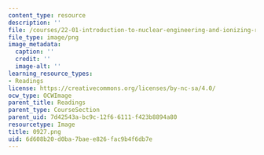 ```yaml
---
content_type: resource
description: ''
file: /courses/22-01-introduction-to-nuclear-engineering-and-ionizing-radiation-fall-2016/6d608b20d0ba7baee826fac9b4f6db7e_0927.png
file_type: image/png
image_metadata:
  caption: ''
  credit: ''
  image-alt: ''
learning_resource_types:
- Readings
license: https://creativecommons.org/licenses/by-nc-sa/4.0/
ocw_type: OCWImage
parent_title: Readings
parent_type: CourseSection
parent_uid: 7d42543a-bc9c-12f6-6111-f423b8894a80
resourcetype: Image
title: 0927.png
uid: 6d608b20-d0ba-7bae-e826-fac9b4f6db7e
---
```

